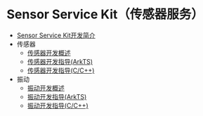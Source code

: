 # Sensor Service Kit（传感器服务）<!--sensor-service-kit-->
<!--Kit: Sensor Service Kit-->
<!--Subsystem: Sensors-->
<!--Owner: @dilligencer-->
<!--SE: @butterls-->
<!--TSE: @murphy84-->

- [Sensor Service Kit开发简介](sensorservice-kit-intro.md)
- 传感器<!--sensor-->
  - [传感器开发概述](sensor-overview.md)
  - [传感器开发指导(ArkTS)](sensor-guidelines.md)
  - [传感器开发指导(C/C++)](sensor-guidelines-capi.md)
- 振动<!--vibrator-->
  - [振动开发概述](vibrator-overview.md)
  - [振动开发指导(ArkTS)](vibrator-guidelines.md)
  - [振动开发指导(C/C++)](vibrator-guidelines-capi.md)